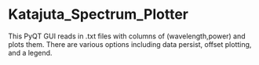 # Katajuta_Spectrum_Plotter

This PyQT GUI reads in .txt files with columns of (wavelength,power) and plots them. There are various options including data persist, offset plotting, and a legend.
